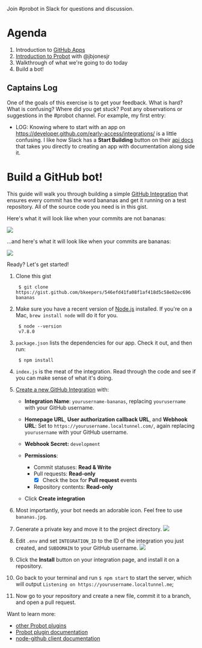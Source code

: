 Join #probot in Slack for questions and discussion.

# Agenda

1. Introduction to [GitHub Apps](https://developer.github.com/early-access/integrations/)
1. [Introduction to Probot](https://github.com/jbjonesjr/presentations/blob/master/dc_api_probot.pdf) with @jbjonesjr
1. Walkthrough of what we're going to do today
1. Build a bot!

## Captains Log

One of the goals of this exercise is to get your feedback. What is hard? What is confusing? Where did you get stuck? Post any observations or suggestions in the #probot channel. For example, my first entry:

- LOG: Knowing where to start with an app on https://developer.github.com/early-access/integrations/ is a little confusing. I like how Slack has a **Start Building** button on their [api docs](https://api.slack.com/) that takes you directly to creating an app with documentation along side it.

# Build a GitHub bot!

This guide will walk you through building a simple [GitHub Integration](https://developer.github.com/early-access/integrations/) that ensures every commit has the word bananas and get it running on a test repository. All of the source code you need is in this gist.

Here's what it will look like when your commits are not bananas:

![](https://cloud.githubusercontent.com/assets/173/25726554/57668568-30ea-11e7-8100-3c425893c7d8.png)

…and here's what it will look like when your commits are bananas:

![](https://cloud.githubusercontent.com/assets/173/25726631/bc81adba-30ea-11e7-96e1-2fde42ab9fed.png)


Ready? Let's get started!

1. Clone this gist

        $ git clone https://gist.github.com/bkeepers/546efd41fa08f1af418d5c58e02ec696 bananas

1. Make sure you have a recent version of [Node.js](https://nodejs.org/) installed. If you're on a Mac, `brew install node` will do it for you.

        $ node --version
        v7.8.0

1. `package.json` lists the dependencies for our app. Check it out, and then run:

        $ npm install

1. `index.js` is the meat of the integration. Read through the code and see if you can make sense of what it's doing.

1. [Create a new GitHub Integration](https://github.com/settings/integrations/new) with:

    - **Integration Name**: `yourusername-bananas`, replacing `yourusername` with your GitHub username.

    - **Homepage URL**, **User authorization callback URL**, and **Webhook URL**: Set to `https://yourusername.localtunnel.com/`, again replacing `yourusername` with your GitHub username.

    - **Webhook Secret:** `development`

    - **Permissions**:
      - Commit statuses: **Read & Write**
      - Pull requests: **Read-only**
        - [x] Check the box for **Pull request** events
      - Repository contents: **Read-only**

    - Click **Create integration**

1. Most importantly, your bot needs an adorable icon. Feel free to use `bananas.jpg`.

1. Generate a private key and move it to the project directory.
    ![](https://cloud.githubusercontent.com/assets/173/25724787/c87eb534-30e2-11e7-84df-ecac34a98040.png)

1. Edit `.env` and set `INTEGRATION_ID` to the ID of the integration you just created, and `SUBDOMAIN` to your GitHub username.
    ![](https://cloud.githubusercontent.com/assets/173/25724878/1ef2be60-30e3-11e7-9615-453f1489e942.png)

1. Click the **Install** button on your integration page, and install it on a repository.

1. Go back to your terminal and run `$ npm start` to start the server, which will output `Listening on https://yourusername.localtunnel.me`;

1. Now go to your repository and create a new file, commit it to a branch, and open a pull request.

Want to learn more:

- [other Probot plugins](https://github.com/search?utf8=%E2%9C%93&q=topic%3Aprobot-plugin&type=Repositories)
- [Probot plugin documentation](https://github.com/probot/probot/blob/master/docs/plugins.md)
- [node-github client documentation](https://mikedeboer.github.io/node-github/)

